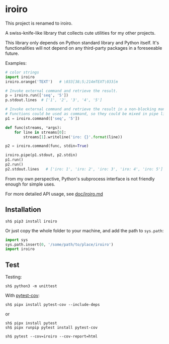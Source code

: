 iroiro
===============================================================================

This project is renamed to iroiro.

A swiss-knife-like library that collects cute utilities for my other projects.

This library only depends on Python standard library and Python itself.
It's functionalities will not depend on any third-party packages in a foreseeable future.

Examples:

```python
# color strings
import iroiro
iroiro.orange('TEXT')   # \033[38;5;214mTEXT\033[m

# Invoke external command and retrieve the result.
p = iroiro.run(['seq', '5'])
p.stdout.lines  # ['1', '2', '3', '4', '5']

# Invoke external command and retrieve the result in a non-blocking manner.
# Functions could be used as command, so they could be mixed in pipe line.
p1 = iroiro.command(['seq', '5'])

def func(streams, *args):
    for line in streams[0]:
        streams[1].writeline('iro: {}'.format(line))

p2 = iroiro.command(func, stdin=True)

iroiro.pipe(p1.stdout, p2.stdin)
p1.run()
p2.run()
p2.stdout.lines   # ['iro: 1', 'iro: 2', 'iro: 3', 'iro: 4', 'iro: 5']
```

From my own perspective, Python's subprocess interface is not friendly enough
for simple uses.

For more detailed API usage, see [doc/iroiro.md](doc/iroiro.md)


Installation
-------------------------------------------------------------------------------
```console
sh$ pip3 install iroiro
```

Or just copy the whole folder to your machine, and add the path to `sys.path`:

```python
import sys
sys.path.insert(0, '/some/path/to/place/iroiro')
import iroiro
```


Test
-------------------------------------------------------------------------------
Testing:

```console
sh$ python3 -m unittest
```

With [pytest-cov](https://pytest-cov.readthedocs.io/en/latest/):

```console
sh$ pipx install pytest-cov --include-deps
```

or

```console
sh$ pipx install pytest
sh$ pipx runpip pytest install pytest-cov

sh$ pytest --cov=iroiro --cov-report=html
```
